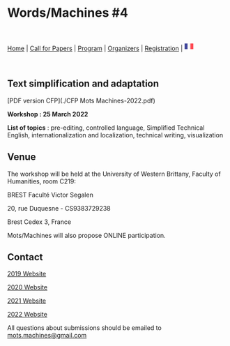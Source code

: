 # Words/Machines #4

<br>

[Home](index) | [Call for Papers](cfp) | [Program](program) | [Organizers](orga) | [Registration](registration) | [<img src="FR.png" width="20">](../fr)

<br> 

## Text simplification and adaptation

[PDF version CFP](./CFP Mots Machines-2022.pdf)

**Workshop : 25 March 2022**

**List of topics** : pre-editing, controlled language, Simplified Technical English, internationalization and localization, technical writing, visualization

## Venue
The workshop will be held at the University of Western Brittany, Faculty of Humanities, room C219:

BREST Faculté Victor Segalen

20, rue Duquesne - CS9383729238

Brest Cedex 3, France

Mots/Machines will also propose ONLINE participation.

## Contact

[2019 Website](https://motsmachines.github.io/2019)

[2020 Website](https://motsmachines.github.io/2020)

[2021 Website](https://motsmachines.github.io/2021)

[2022 Website](https://motsmachines.github.io/2022)

All questions about submissions should be emailed to [mots.machines@gmail.com](mailto:mots.machines@gmail.com)
